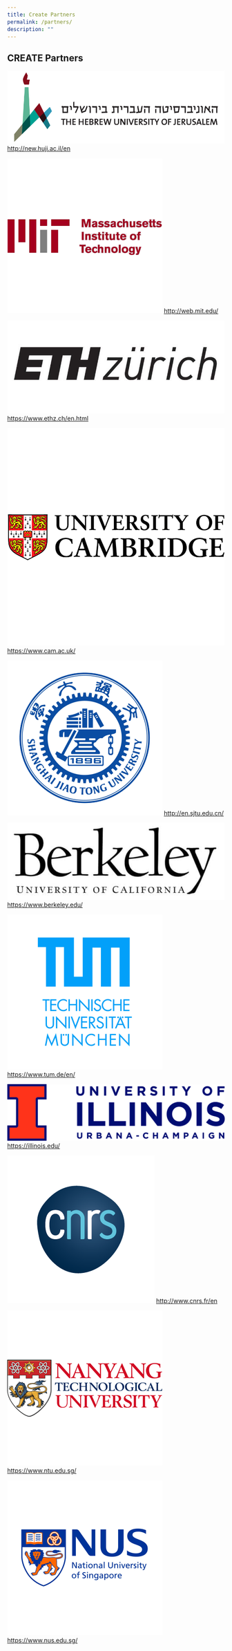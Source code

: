 ```yaml
---
title: Create Partners
permalink: /partners/
description: ""
---
```

CREATE Partners
---------------
![](/images/Create%20Partners/1e159ffe-0f35-4160-a853-780b9775df68.jpg)
http://new.huji.ac.il/en

![](/images/Create%20Partners/6a64763a-5cb1-485c-9bd7-6d8aada47c9a.png)
http://web.mit.edu/

![](/images/Create%20Partners/164e0b05-0d24-4e93-8516-119d38a25e99.jpg)
https://www.ethz.ch/en.html

![](/images/Create%20Partners/a789fc53-4834-4a36-a65c-18d0f27cb201.png)
https://www.cam.ac.uk/

![](/images/Create%20Partners/41f3d8b8-c3cf-45b2-995a-1e809c94878a.png)
http://en.sjtu.edu.cn/

![](/images/Create%20Partners/fa1a1fef-091e-4bf9-8ab0-23d84c1698ed.jpg)
https://www.berkeley.edu/

![](/images/Create%20Partners/3a578cbd-ad7b-47b5-8001-e908bc7400a6.png)
https://www.tum.de/en/

![](/images/Create%20Partners/university-wordmark-full-color-cmyk.jpg)
https://illinois.edu/

![](/images/Create%20Partners/baf03844-e41e-4e37-b629-1e643917db3d.png)
http://www.cnrs.fr/en

![](/images/Create%20Partners/21c2ef44-e814-4949-b5a9-c5c4d87ddb27.png)
https://www.ntu.edu.sg/

![](/images/Create%20Partners/638d644b-3530-4445-83a2-c8e9ba6a0dc4.png)
https://www.nus.edu.sg/